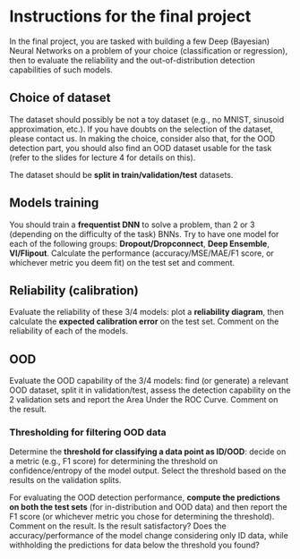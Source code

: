 # Instructions for the final project

In the final project, you are tasked with building a few Deep (Bayesian) Neural Networks on a problem of your choice (classification or regression), then to evaluate the reliability and the out-of-distribution detection capabilities of such models.

## Choice of dataset

The dataset should possibly be not a toy dataset (e.g., no MNIST, sinusoid approximation, etc.). 
If you have doubts on the selection of the dataset, please contact us.
In making the choice, consider also that, for the OOD detection part, you should also find an OOD dataset usable for the task (refer to the slides for lecture 4 for details on this).

The dataset should be **split in train/validation/test** datasets.

## Models training

You should train a **frequentist DNN** to solve a problem, than 2 or 3 (depending on the difficulty of the task) BNNs.
Try to have one model for each of the following groups: **Dropout/Dropconnect**, **Deep Ensemble**, **VI/Flipout**.
Calculate the performance (accuracy/MSE/MAE/F1 score, or whichever metric you deem fit) on the test set and comment.

## Reliability (calibration)

Evaluate the reliability of these 3/4 models: plot a **reliability diagram**, then calculate the **expected calibration error** on the test set.
Comment on the reliability of each of the models.

## OOD

Evaluate the OOD capability of the 3/4 models: find (or generate) a relevant OOD dataset, split it in validation/test, assess the detection capability on the 2 validation sets and report the Area Under the ROC Curve. Comment on the result.

### Thresholding for filtering OOD data

Determine the **threshold for classifying a data point as ID/OOD**: decide on a metric (e.g., F1 score) for determining the threshold on confidence/entropy of the model output.
Select the threshold based on the results on the validation splits.

For evaluating the OOD detection performance, **compute the predictions on both the test sets** (for in-distribution and OOD data) and then report the F1 score (or whichever metric you chose for determining the threshold).
Comment on the result.
Is the result satisfactory?
Does the accuracy/performance of the model change considering only ID data, while withholding the predictions for data below the threshold you found?